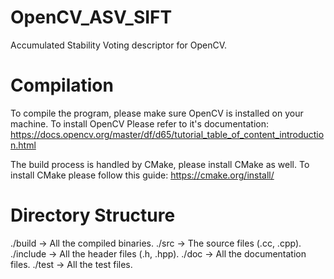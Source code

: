 # OpenCV_ASV_SIFT
Accumulated Stability Voting descriptor for OpenCV.

# Compilation
To compile the program, please make sure OpenCV is installed on your machine.
To install OpenCV Please refer to it's documentation:
https://docs.opencv.org/master/df/d65/tutorial_table_of_content_introduction.html

The build process is handled by CMake, please install CMake as well.
To install CMake please follow this guide:
https://cmake.org/install/

# Directory Structure
./build -> All the compiled binaries.
./src -> The source files (.cc, .cpp).
./include -> All the header files (.h, .hpp).
./doc -> All the documentation files.
./test -> All the test files.
